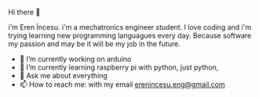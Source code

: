 Hi there 👋

i'm Eren İncesu. i'm a mechatronics engineer student. I love coding and i'm trying learning new programming languagues every day. Because software my passion and may be it will be my job in the future.

- 🔭 I’m currently working on arduino
- 🌱 I’m currently learning raspberry pi with python, just python, 
- 💬 Ask me about everything 
- 📫 How to reach me: with my email erenincesu.eng@gmail.com
